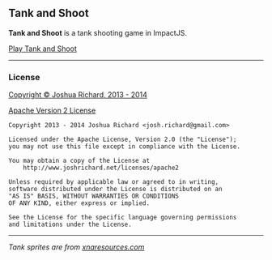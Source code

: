 ## Tank and Shoot

**Tank and Shoot** is a tank shooting game in ImpactJS.

[Play Tank and Shoot](http://c0nfused.github.io/tankshoot)


---


### License

[Copyright © Joshua Richard, 2013 - 2014](http://www.joshrichard.net)

[Apache Version 2 License](http://www.joshrichard.net/licenses/apache2)

    Copyright 2013 - 2014 Joshua Richard <josh.richard@gmail.com>

    Licensed under the Apache License, Version 2.0 (the "License");
    you may not use this file except in compliance with the License.

    You may obtain a copy of the License at
        http://www.joshrichard.net/licenses/apache2

    Unless required by applicable law or agreed to in writing,
    software distributed under the License is distributed on an
    "AS IS" BASIS, WITHOUT WARRANTIES OR CONDITIONS
    OF ANY KIND, either express or implied.

    See the License for the specific language governing permissions
    and limitations under the License.

---


*Tank sprites are from [xnaresources.com](http://www.xnaresources.com/default.asp?page=tutorial:spriteengine:1)*
